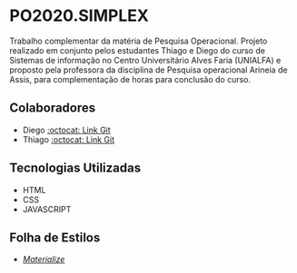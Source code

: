 # PO2020.SIMPLEX
Trabalho complementar da matéria de Pesquisa Operacional.
Projeto realizado em conjunto pelos estudantes Thiago e Diego do curso de Sistemas de informação no Centro Universitário Alves Faria (UNIALFA) e proposto pela professora da disciplina de Pesquisa operacional Arineia de Assis, para complementação de horas para conclusão do curso.

## Colaboradores
- Diego [:octocat: Link Git](https://github.com/Di-Go)
- Thiago [:octocat: Link Git](https://github.com/thiagots)

## Tecnologias Utilizadas
- HTML
- CSS
- JAVASCRIPT

## Folha de Estilos
- _[Materialize](https://materializecss.com/)_

